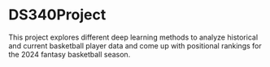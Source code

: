 # DS340Project
This project explores different deep learning methods to analyze historical and current basketball player data and come up with positional rankings for the 2024 fantasy basketball season.
